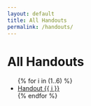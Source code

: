 ```yaml
---
layout: default
title: All Handouts
permalink: /handouts/
---
```


# All Handouts

<ul>
{% for i in (1..6) %}
  <li>
    <a href="{{ '/handouts/handout' | append: i | append: '.html' | relative_url }}">
      Handout {{ i }}
    </a>
  </li>
{% endfor %}
</ul>